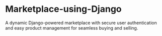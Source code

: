 # Marketplace-using-Django
A dynamic Django-powered marketplace with secure user authentication and easy product management for seamless buying and selling.
